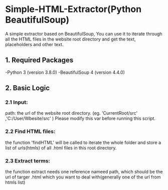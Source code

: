 # Simple-HTML-Extractor(Python BeautifulSoup)
A simple extractor based on BeautifulSoup, You can use it to iterate through all the HTML files in the website root directory and get the text, placeholders and other text.
## 1. Required Packages
-Python 3 (version 3.8.0)
-BeautifulSoup 4 (version 4.4.0)
## 2. Basic Logic
### 2.1 Input:
path: the url of the website root directory. (eg. 'CurrentRoot/src' ,'C:/User/Wbesite/src' ) Please modify this var before running this script.

### 2.2 Find HTML files:
the function 'findHTML' will be called to iterate the whole folder and store a list of urls(htmls) of all .html files in this root directory.

### 2.3 Extract terms:
the function extract needs one reference nameed path, which should be the url of targer .html which you want to deal with(generally one of the url from htmls list)
